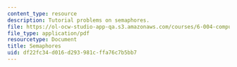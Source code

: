 ```yaml
---
content_type: resource
description: Tutorial problems on semaphores.
file: https://ol-ocw-studio-app-qa.s3.amazonaws.com/courses/6-004-computation-structures-spring-2009/df22fc34d016d293981cffa76c7b5bb7_MIT6_004s09_tutor20.pdf
file_type: application/pdf
resourcetype: Document
title: Semaphores
uid: df22fc34-d016-d293-981c-ffa76c7b5bb7
---
```

